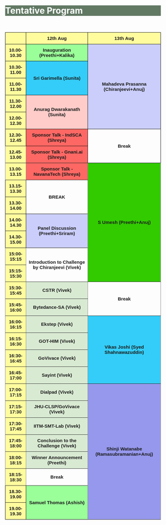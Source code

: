 <br>
<br>
<div class="widewrapper pagetitle">
  <div class="container" style="background-color:#617863">
    <h1 style="color:white;">Tentative Program</h1>
  </div>
</div>
<br>
<br>
<style type="text/css">
.tg  {border-collapse:collapse;border-spacing:0;margin:0px auto;}
.tg td{border-color:black;border-style:solid;border-width:1px;font-family:Arial, sans-serif;font-size:14px;
  overflow:hidden;padding:10px 5px;word-break:normal;}
.tg th{border-color:black;border-style:solid;border-width:1px;font-family:Arial, sans-serif;font-size:14px;
  font-weight:normal;overflow:hidden;padding:10px 5px;word-break:normal;}
.tg .tg-2s59{background-color:#32cb00;border-color:inherit;font-size:15px;font-weight:bold;text-align:center;vertical-align:middle}
.tg .tg-xgl6{border-color:#000000;font-size:15px;font-weight:bold;text-align:center;vertical-align:middle}
.tg .tg-rmww{background-color:#9698ed;border-color:inherit;font-size:15px;font-weight:bold;text-align:center;vertical-align:middle}
.tg .tg-ecxm{background-color:#fffc9e;border-color:#000000;font-size:15px;font-weight:bold;text-align:center;vertical-align:middle}
.tg .tg-rjxh{background-color:#fd6864;border-color:#000000;font-size:15px;font-weight:bold;text-align:center;vertical-align:middle}
.tg .tg-hjwb{background-color:#9aff99;border-color:#000000;font-size:15px;font-weight:bold;text-align:center;vertical-align:middle}
.tg .tg-hjzu{background-color:#cbcefb;border-color:#000000;font-size:15px;font-weight:bold;text-align:center;vertical-align:middle}
.tg .tg-ir9u{background-color:#34cdf9;border-color:#000000;font-size:15px;font-weight:bold;text-align:center;vertical-align:middle}
.tg .tg-ju2b{background-color:#ffccc9;border-color:#000000;font-size:15px;font-weight:bold;text-align:center;vertical-align:middle}
.tg .tg-hvce{background-color:#fffc9e;border-color:inherit;font-size:15px;font-weight:bold;text-align:center;vertical-align:middle}
.tg .tg-4ocj{background-color:#fd6864;border-color:inherit;font-size:15px;font-weight:bold;text-align:center;vertical-align:middle}
.tg .tg-yrou{border-color:inherit;font-size:15px;font-weight:bold;text-align:center;vertical-align:middle}
.tg .tg-n7wl{background-color:#D9EAD3;border-color:inherit;font-size:15px;font-weight:bold;text-align:center;vertical-align:middle}
.tg .tg-ezju{background-color:#34cdf9;border-color:inherit;font-size:15px;font-weight:bold;text-align:center;vertical-align:middle}
@media screen and (max-width: 767px) {.tg {width: auto !important;}.tg col {width: auto !important;}.tg-wrap {overflow-x: auto;-webkit-overflow-scrolling: touch;margin: auto 0px;}}</style>
<div class="tg-wrap"><table class="tg">
<thead>
  <tr>
    <th class="tg-ecxm"></th>
    <th class="tg-ecxm">12th Aug</th>
    <th class="tg-ecxm">13th Aug</th>
  </tr>
</thead>
<tbody>
  <tr>
    <td class="tg-ecxm">10.00-10.30</td>
    <td class="tg-hjwb">Inauguration (Preethi+Kalika)</td>
    <td class="tg-hjzu" rowspan="5">Mahadeva Prasanna (Chiranjeevi+Anuj)</td>
  </tr>
  <tr>
    <td class="tg-ecxm">10.30-11.00</td>
    <td class="tg-ir9u" rowspan="2">Sri Garimella (Sunita)</td>
  </tr>
  <tr>
    <td class="tg-ecxm">11.00-11.30</td>
  </tr>
  <tr>
    <td class="tg-ecxm">11.30-12.00</td>
    <td class="tg-ju2b" rowspan="2">Anurag Dwarakanath (Sunita)</td>
  </tr>
  <tr>
    <td class="tg-ecxm">12.00-12.30</td>
  </tr>
  <tr>
    <td class="tg-ecxm">12.30-12.45</td>
    <td class="tg-rjxh">Sponsor Talk - IndSCA (Shreya)</td>
    <td class="tg-xgl6" rowspan="2">Break</td>
  </tr>
  <tr>
    <td class="tg-hvce">12.45-13.00</td>
    <td class="tg-4ocj">Sponsor Talk - Gnani.ai (Shreya)</td>
  </tr>
  <tr>
    <td class="tg-hvce">13.00-13.15</td>
    <td class="tg-4ocj">Sponsor Talk - NavanaTech (Shreya)</td>
    <td class="tg-2s59" rowspan="7">S Umesh (Preethi+Anuj)</td>
  </tr>
  <tr>
    <td class="tg-ecxm">13.15-13.30</td>
    <td class="tg-xgl6" rowspan="2">BREAK</td>
  </tr>
  <tr>
    <td class="tg-ecxm">13.30-14.00</td>
  </tr>
  <tr>
    <td class="tg-ecxm">14.00-14.30</td>
    <td class="tg-hjzu" rowspan="2">Panel Discussion (Preethi+Sriram)</td>
  </tr>
  <tr>
    <td class="tg-ecxm">14.30-15.00</td>
  </tr>
  <tr>
    <td class="tg-hvce">15:00-15:15</td>
    <td class="tg-yrou" rowspan="2">Introduction to Challenge by Chiranjeevi (Vivek)</td>
  </tr>
  <tr>
    <td class="tg-hvce">15:15-15:30</td>
  </tr>
  <tr>
    <td class="tg-hvce">15:30-15:45</td>
    <td class="tg-n7wl"><span style="background-color:#D9EAD3">CSTR (Vivek)</span></td>
    <td class="tg-yrou" rowspan="2">Break</td>
  </tr>
  <tr>
    <td class="tg-hvce">15:45-16:00</td>
    <td class="tg-n7wl"><span style="background-color:#D9EAD3">Bytedance-SA (Vivek)</span></td>
  </tr>
  <tr>
    <td class="tg-hvce">16:00-16:15</td>
    <td class="tg-n7wl"><span style="background-color:#D9EAD3">Ekstep (Vivek)</span></td>
    <td class="tg-ezju" rowspan="4">Vikas Joshi (Syed Shahnawazuddin)</td>
  </tr>
  <tr>
    <td class="tg-hvce">16:15-16:30</td>
    <td class="tg-n7wl"><span style="background-color:#D9EAD3">GOT-HIM (Vivek)</span></td>
  </tr>
  <tr>
    <td class="tg-hvce">16:30-16:45</td>
    <td class="tg-n7wl"><span style="background-color:#D9EAD3">GoVivace (Vivek)</span></td>
  </tr>
  <tr>
    <td class="tg-hvce">16:45-17:00</td>
    <td class="tg-n7wl"><span style="background-color:#D9EAD3">Sayint (Vivek)</span></td>
  </tr>
  <tr>
    <td class="tg-hvce">17:00-17:15</td>
    <td class="tg-n7wl"><span style="background-color:#D9EAD3">Dialpad (Vivek)</span></td>
    <td class="tg-rmww" rowspan="8">Shinji Watanabe (Ramasubramanian+Anuj)</td>
  </tr>
  <tr>
    <td class="tg-hvce">17:15-17:30</td>
    <td class="tg-n7wl"><span style="background-color:#D9EAD3">JHU-CLSP/GoVivace (Vivek)</span></td>
  </tr>
  <tr>
    <td class="tg-hvce">17:30-17:45</td>
    <td class="tg-n7wl"><span style="background-color:#D9EAD3">IITM-SMT-Lab (Vivek)</span></td>
  </tr>
  <tr>
    <td class="tg-hvce">17:45-18:00</td>
    <td class="tg-n7wl"><span style="background-color:#D9EAD3">Conclusion to the Challenge (Vivek)</span></td>
  </tr>
  <tr>
    <td class="tg-hvce">18:00-18:15</td>
    <td class="tg-n7wl"><span style="background-color:#D9EAD3">Winner Announcement (Preethi)</span></td>
  </tr>
  <tr>
    <td class="tg-hvce">18:15-18:30</td>
    <td class="tg-yrou">Break</td>
  </tr>
  <tr>
    <td class="tg-ecxm">18.30-19.00</td>
    <td class="tg-hjwb" rowspan="2">Samuel Thomas (Ashish)</td>
  </tr>
  <tr>
    <td class="tg-ecxm">19.00-19.30</td>
  </tr>
</tbody>
</table></div>